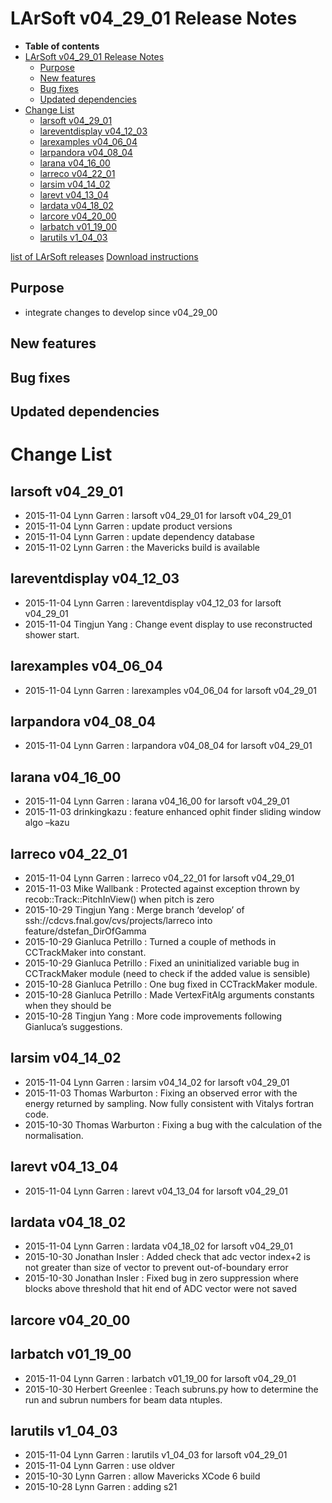 LArSoft v04_29_01 Release Notes
======================================================================

-   **Table of contents**
-   [LArSoft v04_29_01 Release Notes](#LArSoft-v04_29_01-Release-Notes)
    -   [Purpose](#Purpose)
    -   [New features](#New-features)
    -   [Bug fixes](#Bug-fixes)
    -   [Updated dependencies](#Updated-dependencies)
-   [Change List](#Change-List)
    -   [larsoft v04_29_01](#larsoft-v04_29_01)
    -   [lareventdisplay v04_12_03](#lareventdisplay-v04_12_03)
    -   [larexamples v04_06_04](#larexamples-v04_06_04)
    -   [larpandora v04_08_04](#larpandora-v04_08_04)
    -   [larana v04_16_00](#larana-v04_16_00)
    -   [larreco v04_22_01](#larreco-v04_22_01)
    -   [larsim v04_14_02](#larsim-v04_14_02)
    -   [larevt v04_13_04](#larevt-v04_13_04)
    -   [lardata v04_18_02](#lardata-v04_18_02)
    -   [larcore v04_20_00](#larcore-v04_20_00)
    -   [larbatch v01_19_00](#larbatch-v01_19_00)
    -   [larutils v1_04_03](#larutils-v1_04_03)

[list of LArSoft releases](LArSoft_release_list)
[Download instructions](http://scisoft.fnal.gov/scisoft/bundles/larsoft/v04_29_01/larsoft-v04_29_01.html)

Purpose
--------------------

-   integrate changes to develop since v04_29_00

New features
------------------------------

Bug fixes
------------------------

Updated dependencies
----------------------------------------------

Change List
============================

larsoft v04_29_01
------------------------------------------

-   2015-11-04 Lynn Garren : larsoft v04_29_01 for larsoft v04_29_01
-   2015-11-04 Lynn Garren : update product versions
-   2015-11-04 Lynn Garren : update dependency database
-   2015-11-02 Lynn Garren : the Mavericks build is available

lareventdisplay v04_12_03
----------------------------------------------------------

-   2015-11-04 Lynn Garren : lareventdisplay v04_12_03 for larsoft v04_29_01
-   2015-11-04 Tingjun Yang : Change event display to use reconstructed shower start.

larexamples v04_06_04
--------------------------------------------------

-   2015-11-04 Lynn Garren : larexamples v04_06_04 for larsoft v04_29_01

larpandora v04_08_04
------------------------------------------------

-   2015-11-04 Lynn Garren : larpandora v04_08_04 for larsoft v04_29_01

larana v04_16_00
----------------------------------------

-   2015-11-04 Lynn Garren : larana v04_16_00 for larsoft v04_29_01
-   2015-11-03 drinkingkazu : feature enhanced ophit finder sliding window algo –kazu

larreco v04_22_01
------------------------------------------

-   2015-11-04 Lynn Garren : larreco v04_22_01 for larsoft v04_29_01
-   2015-11-03 Mike Wallbank : Protected against exception thrown by recob::Track::PitchInView() when pitch is zero
-   2015-10-29 Tingjun Yang : Merge branch ‘develop’ of ssh://cdcvs.fnal.gov/cvs/projects/larreco into feature/dstefan_DirOfGamma
-   2015-10-29 Gianluca Petrillo : Turned a couple of methods in CCTrackMaker into constant.
-   2015-10-29 Gianluca Petrillo : Fixed an uninitialized variable bug in CCTrackMaker module (need to check if the added value is sensible)
-   2015-10-28 Gianluca Petrillo : One bug fixed in CCTrackMaker module.
-   2015-10-28 Gianluca Petrillo : Made VertexFitAlg arguments constants when they should be
-   2015-10-28 Tingjun Yang : More code improvements following Gianluca’s suggestions.

larsim v04_14_02
----------------------------------------

-   2015-11-04 Lynn Garren : larsim v04_14_02 for larsoft v04_29_01
-   2015-11-03 Thomas Warburton : Fixing an observed error with the energy returned by sampling. Now fully consistent with Vitalys fortran code.
-   2015-10-30 Thomas Warburton : Fixing a bug with the calculation of the normalisation.

larevt v04_13_04
----------------------------------------

-   2015-11-04 Lynn Garren : larevt v04_13_04 for larsoft v04_29_01

lardata v04_18_02
------------------------------------------

-   2015-11-04 Lynn Garren : lardata v04_18_02 for larsoft v04_29_01
-   2015-10-30 Jonathan Insler : Added check that adc vector index+2 is not greater than size of vector to prevent out-of-boundary error
-   2015-10-30 Jonathan Insler : Fixed bug in zero suppression where blocks above threshold that hit end of ADC vector were not saved

larcore v04_20_00
------------------------------------------

larbatch v01_19_00
--------------------------------------------

-   2015-11-04 Lynn Garren : larbatch v01_19_00 for larsoft v04_29_01
-   2015-10-30 Herbert Greenlee : Teach subruns.py how to determine the run and subrun numbers for beam data ntuples.

larutils v1_04_03
------------------------------------------

-   2015-11-04 Lynn Garren : larutils v1_04_03 for larsoft v04_29_01
-   2015-11-04 Lynn Garren : use oldver
-   2015-10-30 Lynn Garren : allow Mavericks XCode 6 build
-   2015-10-28 Lynn Garren : adding s21
